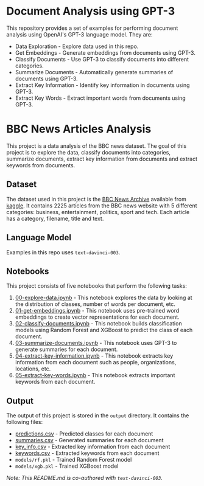 # Document Analysis using GPT-3
This repository provides a set of examples for performing document analysis using OpenAI's GPT-3 language model. They are: 

* Data Exploration - Explore data used in this repo. 
* Get Embeddings - Generate embeddings from documents using GPT-3.
* Classify Documents - Use GPT-3 to classify documents into different categories.
* Summarize Documents - Automatically generate summaries of documents using GPT-3.
* Extract Key Information - Identify key information in documents using GPT-3.
* Extract Key Words - Extract important words from documents using GPT-3.

# BBC News Articles Analysis
This project is a data analysis of the BBC news dataset. The goal of this project is to explore the data, classify documents into categories, summarize documents, extract key information from documents and extract keywords from documents. 

## Dataset
The dataset used in this project is the [BBC News Archive](https://www.kaggle.com/datasets/hgultekin/bbcnewsarchive) available from [kaggle](www.kaggle.com). It contains 2225 articles from the BBC news website with 5 different categories: business, entertainment, politics, sport and tech. Each article has a category, filename, title and text.

## Language Model
Examples in this repo uses `text-davinci-003`. 
## Notebooks
This project consists of five notebooks that perform the following tasks:

1. [00-explore-data.ipynb](./notebooks/00-explore-data.ipynb) - This notebook explores the data by looking at the distribution of classes, number of words per document, etc.
2. [01-get-embeddings.ipynb](./notebooks/01-get-embeddings.ipynb) - This notebook uses pre-trained word embeddings to create vector representations for each document.
3. [02-classify-documents.ipynb](./notebooks/02-classify-documents.ipynb) - This notebook builds classification models using Random Forest and XGBoost to predict the class of each document.
4. [03-summarize-documents.ipynb](./notebooks/03-summarize-documents.ipynb) - This notebook uses GPT-3 to generate summaries for each document.
5. [04-extract-key-information.ipynb](./notebooks/04-extract-key-information.ipynb) - This notebook extracts key information from each document such as people, organizations, locations, etc.
6. [05-extract-key-words.ipynb](./notebooks/05-extract-key-words.ipynb) - This notebook extracts important keywords from each document.

## Output
The output of this project is stored in the `output` directory. It contains the following files:

* [predictions.csv](./output/predictions.csv) - Predicted classes for each document
* [summaries.csv](./output/summaries.csv) - Generated summaries for each document
* [key_info.csv](./output/key_info.csv) - Extracted key information from each document
* [keywords.csv](./output/keywords.csv) - Extracted keywords from each document
* `models/rf.pkl` - Trained Random Forest model
* `models/xgb.pkl` - Trained XGBoost model

*Note: This README.md is co-authored with `text-davinci-003`.*